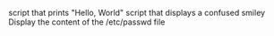 script that prints "Hello, World"
script that displays a confused smiley
Display the content of the /etc/passwd file

